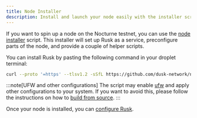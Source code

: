 ```yaml
---
title: Node Installer
description: Install and launch your node easily with the installer script.
---
```


If you want to spin up a node on the Nocturne testnet, you can use the [node installer](https://github.com/dusk-network/node-installer) script. This installer will set up Rusk as a service, preconfigure parts of the node, and provide a couple of helper scripts.

You can install Rusk by pasting the following command in your droplet terminal:
```sh
curl --proto '=https' --tlsv1.2 -sSfL https://github.com/dusk-network/node-installer/releases/download/v0.3.3/node-installer.sh | sudo sh
```

:::note[UFW and other configurations]
The script may enable <a href="https://help.ubuntu.com/community/UFW" target="_blank">ufw</a>  and apply other configurations to your system. If you want to avoid this, please follow the instructions on how to [build from source](/operator/node-installation/build-from-source).
:::

Once your node is installed, you can [configure Rusk](/operator/node-setup/configure_rusk).

